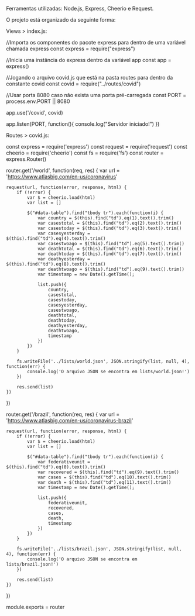 Ferramentas utilizadas: Node.js, Express, Cheerio e Request.

O projeto está organizado da seguinte forma:

Views > index.js:

//Importa os componentes do pacote express para dentro de uma variável chamada express
const express = require("express") 

//Inicia uma instância do express dentro da variável app
const app = express()

//Jogando o arquivo covid.js que está na pasta routes para dentro da constante covid
const covid = require("../routes/covid")

//Usar porta 8080 caso não exista uma porta pré-carregada
const PORT = process.env.PORT || 8080

app.use('/covid', covid)

app.listen(PORT, function(){
    console.log("Servidor iniciado!")
})

Routes > covid.js:

const express = require('express')
const request = require('request')
const cheerio = require('cheerio')
const fs = require('fs')
const router = express.Router()

router.get('/world', function(req, res) {
    var url = 'https://www.atlasbig.com/en-us/coronavirus'

    request(url, function(error, response, html) {
        if (!error) {
            var $ = cheerio.load(html)
            var list = []

            $("#data-table").find("tbody tr").each(function(i) {
                var country = $(this).find("td").eq(1).text().trim()
                var casestotal = $(this).find("td").eq(2).text().trim()
                var casestoday = $(this).find("td").eq(3).text().trim()
                var casesyesterday = $(this).find("td").eq(4).text().trim()
                var casestwoago = $(this).find("td").eq(5).text().trim()
                var deathtotal = $(this).find("td").eq(6).text().trim()
                var deathtoday = $(this).find("td").eq(7).text().trim()
                var deathyesterday = $(this).find("td").eq(8).text().trim()
                var deathtwoago = $(this).find("td").eq(9).text().trim()
                var timestamp = new Date().getTime();

                list.push({
                    country,
                    casestotal,
                    casestoday,
                    casesyesterday,
                    casestwoago,
                    deathtotal,
                    deathtoday,
                    deathyesterday,
                    deathtwoago,
                    timestamp
                })
            })
        }

        fs.writeFile('../lists/world.json', JSON.stringify(list, null, 4), function(err) {
            console.log('O arquivo JSON se encontra em lists/world.json!')
        })

        res.send(list)
    })
})

router.get('/brazil', function(req, res) {
    var url = 'https://www.atlasbig.com/en-us/coronavirus-brazil'

    request(url, function(error, response, html) {
        if (!error) {
            var $ = cheerio.load(html)
            var list = []

            $("#data-table").find("tbody tr").each(function(i) {
                var federativeunit = $(this).find("td").eq(0).text().trim()
                var recovered = $(this).find("td").eq(9).text().trim()
                var cases = $(this).find("td").eq(10).text().trim()
                var death = $(this).find("td").eq(11).text().trim()
                var timestamp = new Date().getTime();

                list.push({
                    federativeunit,
                    recovered,
                    cases,
                    death,
                    timestamp
                })
            })
        }

        fs.writeFile('../lists/brazil.json', JSON.stringify(list, null, 4), function(err) {
            console.log('O arquivo JSON se encontra em lists/brazil.json!')
        })

        res.send(list)
    })
})

module.exports = router
